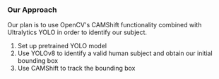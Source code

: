 

### Our Approach
Our plan is to use OpenCV's CAMShift functionality combined with Ultralytics 
YOLO in order to identify our subject.

1) Set up pretrained YOLO model
2) Use YOLOv8 to identify a valid human subject and obtain our initial bounding box
3) Use CAMShift to track the bounding box
